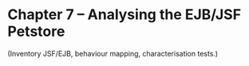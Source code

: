 # Chapter 7 – Analysing the EJB/JSF Petstore

(Inventory JSF/EJB, behaviour mapping, characterisation tests.)
